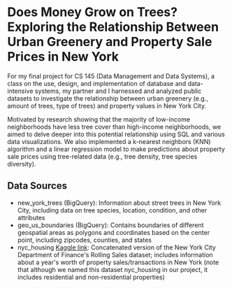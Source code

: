# Does Money Grow on Trees? Exploring the Relationship Between Urban Greenery and Property Sale Prices in New York
For my final project for CS 145 (Data Management and Data Systems), a class on the use, design, and implementation of database and data-intensive systems, my partner and I harnessed and analyzed public datasets to investigate the relationship between urban greenery (e.g., amount of trees, type of trees) and property values in New York City.

Motivated by research showing that the majority of low-income neighborhoods have less tree cover than high-income neighborhoods, we aimed to delve deeper into this potential relationship using SQL and various data visualizations. We also implemented a k-nearest neighbors (KNN) algorithm and a linear regression model to make predictions about property sale prices using tree-related data (e.g., tree density, tree species diversity). 

## Data Sources
* new_york_trees (BigQuery): Information about street trees in New York City, including data on tree species, location, condition, and other attributes
* geo_us_boundaries (BigQuery): Contains boundaries of different geospatial areas as polygons and coordinates based on the center point, including zipcodes, counties, and states
* nyc_housing [Kaggle link](https://www.kaggle.com/datasets/new-york-city/nyc-property-sales): Concatenated version of the New York City Department of Finance's Rolling Sales dataset; includes information about a year's worth of property sales/transactions in New York (note that although we named this dataset nyc_housing in our project, it includes residential and non-residential properties)
